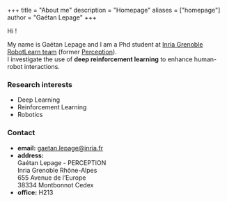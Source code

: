 +++
title = "About me"
description = "Homepage"
aliases = ["homepage"]
author = "Gaétan Lepage"
+++

Hi !

My name is Gaétan Lepage and I am a Phd student at
[Inria Grenoble](https://www.inria.fr/en/centre-inria-grenoble-rhone-alpes)
[RobotLearn team](https://team.inria.fr/robotlearn/)
(former [Perception](https://team.inria.fr/perception/)).\
I investigate the use of **deep reinforcement learning** to enhance human-robot interactions.

### Research interests

* Deep Learning
* Reinforcement Learning
* Robotics

### Contact

* **email:** [gaetan.lepage@inria.fr](mailto:gaetan.lepage@inria.fr)
* **address:**\
    Gaétan Lepage - PERCEPTION\
    Inria Grenoble Rhône-Alpes\
    655 Avenue de l’Europe\
    38334 Montbonnot Cedex
* **office:** H213

 <!-- {{< figure src="/img/inria_logo.png" width=200 class="alignleft" >}} -->
